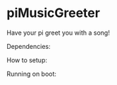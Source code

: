 # piMusicGreeter
Have your pi greet you with a song!

Dependencies:

How to setup:

Running on boot:
